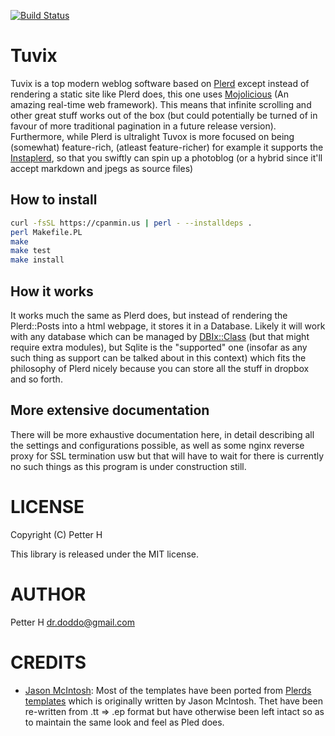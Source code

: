 [![Build Status](https://travis-ci.org/doddo/tuvix.svg?branch=master)](https://travis-ci.org/doddo/tuvix)

# Tuvix

Tuvix is a top modern weblog software based on [Plerd](https://github.com/jmacdotorg/plerd) except instead of rendering a static site like Plerd does, this one uses [Mojolicious](https://mojolicious.org/) (An amazing real-time web framework). This means that infinite scrolling and other great stuff works out of the box (but could potentially be turned of in favour of more traditional pagination in a future release version).
Furthermore, while Plerd is ultralight Tuvox is more focused on being (somewhat) feature-rich, (atleast feature-richer) for example it supports the [Instaplerd](https://github.com/doddo/instaplerd), so that you swiftly can spin up a photoblog (or a hybrid since it'll accept markdown and jpegs as source files)

## How to install

```bash
curl -fsSL https://cpanmin.us | perl - --installdeps .
perl Makefile.PL
make
make test
make install
```

## How it works

It works much the same as Plerd does, but instead of rendering the Plerd::Posts into a html webpage, it stores it in a Database. Likely it will work with any database which can be managed by [DBIx::Class](https://metacpan.org/pod/DBIx::Class) (but that might require extra modules), but Sqlite is the "supported" one (insofar as any such thing as support can be talked about in this context) which fits the philosophy of Plerd nicely because you can store all the stuff in dropbox and so forth.

## More extensive documentation

There will be more exhaustive documentation here, in detail describing all the settings and configurations possible, as well as some nginx reverse proxy for SSL termination usw but that will have to wait for there is currently no such things as this program is under construction still.

# LICENSE

Copyright (C) Petter H

This library is released under the MIT license. 


# AUTHOR

Petter H <dr.doddo@gmail.com>

# CREDITS

* [Jason McIntosh](http://jmac.org/):  Most of the templates have been ported from [Plerds templates](https://github.com/jmacdotorg/plerd/tree/master/t/templates) which is originally written by Jason McIntosh. Thet have been re-written from .tt => .ep format but have otherwise been left intact so as to maintain the same look and feel as Pled does. 

